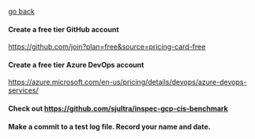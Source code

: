 [go back](../README.md)


   #### Create a free tier GitHub account 
   
   https://github.com/join?plan=free&source=pricing-card-free

   #### Create a free tier Azure DevOps account 
    
   https://azure.microsoft.com/en-us/pricing/details/devops/azure-devops-services/

   #### Check out https://github.com/sjultra/inspec-gcp-cis-benchmark

   #### Make a commit to a test log file.  Record your name and date.
